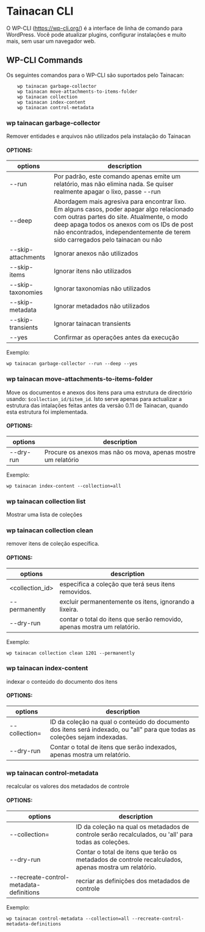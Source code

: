 # Tainacan CLI

O WP-CLI (https://wp-cli.org/) é a interface de linha de comando para WordPress. Você pode atualizar plugins, configurar instalações e muito mais, sem usar um navegador web.

## WP-CLI Commands
Os seguintes comandos para o WP-CLI são suportados pelo Tainacan:

```
    wp tainacan garbage-collector
    wp tainacan move-attachments-to-items-folder
    wp tainacan collection
    wp tainacan index-content
    wp tainacan control-metadata
```


### wp tainacan garbage-collector
Remover entidades e arquivos não utilizados pela instalação do Tainacan
#### OPTIONS:
| options           | description |
|-------------------|-------------|
|--run              | Por padrão, este comando apenas emite um relatório, mas não elimina nada. Se quiser realmente apagar o lixo, passe --run |
|--deep             | Abordagem mais agresiva para encontrar lixo. Em alguns casos, poder apagar algo relacionado com outras partes do site. Atualmente, o modo deep apaga todos os anexos com os IDs de post não encontrados, independentemente de terem sido carregados pelo tainacan ou não |
|--skip-attachments | Ignorar anexos não utilizados |
|--skip-items       | Ignorar itens não utilizados |
|--skip-taxonomies  | Ignorar taxonomias não utilizados |
|--skip-metadata    | Ignorar metadados não utilizados |
|--skip-transients  | Ignorar tainacan transients |
|--yes              | Confirmar as operações antes da execução |

Exemplo:
```
wp tainacan garbage-collector --run --deep --yes
```


### wp tainacan move-attachments-to-items-folder
Move os documentos e anexos dos itens para uma estrutura de directório usando: `$collection_id/$item_id`.
Isto serve apenas para actualizar a estrutura das intalações feitas antes da versão 0.11 de Tainacan, quando esta estrutura foi implementada.

#### OPTIONS:
| options    | description |
|------------|-------------|
|--dry-run   | Procure os anexos mas não os mova, apenas mostre um relatório |

Exemplo:
```
wp tainacan index-content --collection=all
```

### wp tainacan collection list
Mostrar uma lista de coleções

### wp tainacan collection clean
remover itens de coleção específica.

#### OPTIONS:
| options        | description |
|----------------|-------------|
|<collection_id> | especifica a coleção que terá seus itens removidos. |
|--permanently   | excluir permanentemente os itens, ignorando a lixeira. |
|--dry-run       | contar o total do itens que serão removido, apenas mostra um relatório. |


Exemplo:
```
wp tainacan collection clean 1201 --permanently
```


### wp tainacan index-content
indexar o conteúdo do documento dos itens

#### OPTIONS:
| options             | description |
|---------------------|-------------|
|--collection=<value> | <value> ID da coleção na qual o conteúdo do documento dos itens será indexado, ou "all" para que todas as coleções sejam indexadas. |
|--dry-run            | Contar o total de itens que serão indexados, apenas mostra um relatório. |


### wp tainacan control-metadata
recalcular os valores dos metadados de controle

#### OPTIONS:
| options              | description |
|----------------------|-------------|
|--collection=<value> | <value> ID da coleção na qual os metadados de controle serão recalculados, ou 'all' para todas as coleções. |
|--dry-run             | Contar o total de itens que terão os metadados de controle recalculados, apenas mostra um relatório. |
|--recreate-control-metadata-definitions | recriar as definições dos metadados de controle |

Exemplo:
```
wp tainacan control-metadata --collection=all --recreate-control-metadata-definitions
```